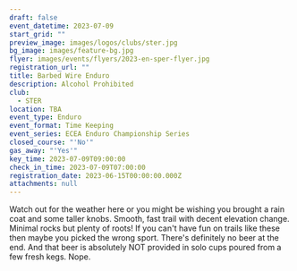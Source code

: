 ```yaml
---
draft: false
event_datetime: 2023-07-09
start_grid: ""
preview_image: images/logos/clubs/ster.jpg
bg_image: images/feature-bg.jpg
flyer: images/events/flyers/2023-en-sper-flyer.jpg
registration_url: ""
title: Barbed Wire Enduro
description: Alcohol Prohibited
club:
  - STER
location: TBA
event_type: Enduro
event_format: Time Keeping
event_series: ECEA Enduro Championship Series
closed_course: "'No'"
gas_away: "'Yes'"
key_time: 2023-07-09T09:00:00
check_in_time: 2023-07-09T07:00:00
registration_date: 2023-06-15T00:00:00.000Z
attachments: null
---
```


Watch out for the weather here or you might be wishing you brought a rain coat and some taller knobs. Smooth, fast trail with decent elevation change. Minimal rocks but plenty of roots! If you can't have fun on trails like these then maybe you picked the wrong sport. There's definitely no beer at the end. And that beer is absolutely NOT provided in solo cups poured from a few fresh kegs. Nope.